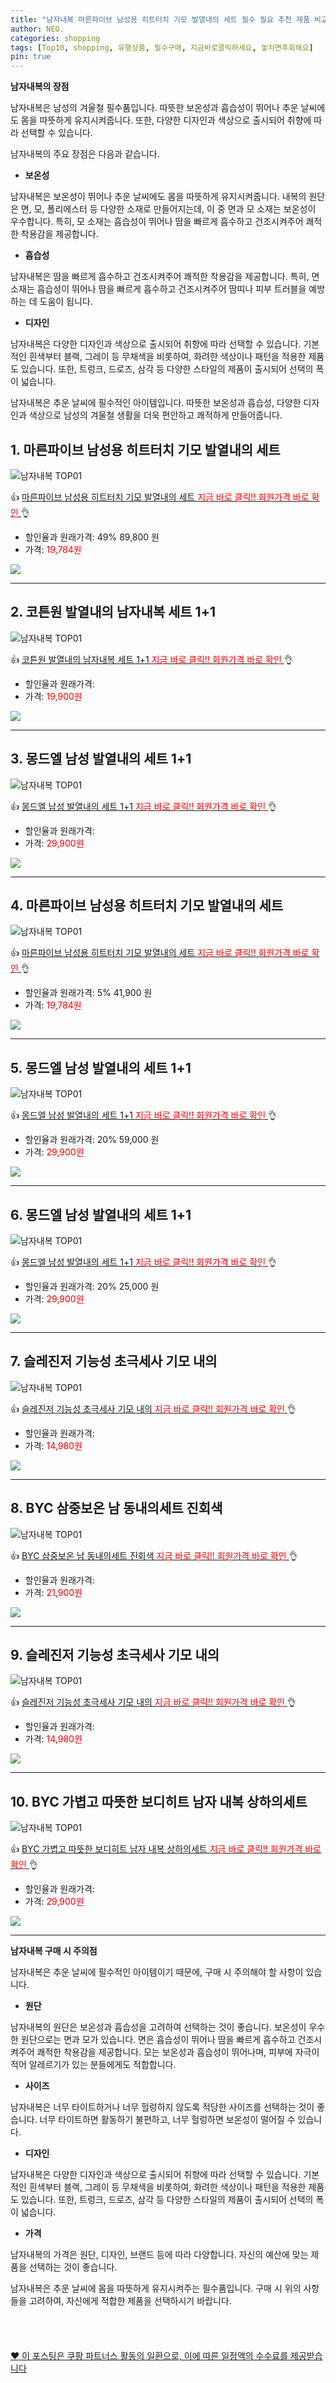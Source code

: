 ```yaml
---
title: "남자내복 마른파이브 남성용 히트터치 기모 발열내의 세트 필수 필요 추천 제품 비교 최저 가격 비교 장점 구매 후기 구매평"
author: NEO.
categories: shopping
tags: [Top10, shopping, 유행상품, 필수구매, 지금바로클릭하세요, 놓치면후회해요]
pin: true
---
```

**남자내복의 장점**

남자내복은 남성의 겨울철 필수품입니다. 따뜻한 보온성과 흡습성이 뛰어나 추운 날씨에도 몸을 따뜻하게 유지시켜줍니다. 또한, 다양한 디자인과 색상으로 출시되어 취향에 따라 선택할 수 있습니다.

남자내복의 주요 장점은 다음과 같습니다.

* **보온성**

남자내복은 보온성이 뛰어나 추운 날씨에도 몸을 따뜻하게 유지시켜줍니다. 내복의 원단은 면, 모, 폴리에스터 등 다양한 소재로 만들어지는데, 이 중 면과 모 소재는 보온성이 우수합니다. 특히, 모 소재는 흡습성이 뛰어나 땀을 빠르게 흡수하고 건조시켜주어 쾌적한 착용감을 제공합니다.

* **흡습성**

남자내복은 땀을 빠르게 흡수하고 건조시켜주어 쾌적한 착용감을 제공합니다. 특히, 면 소재는 흡습성이 뛰어나 땀을 빠르게 흡수하고 건조시켜주어 땀띠나 피부 트러블을 예방하는 데 도움이 됩니다.

* **디자인**

남자내복은 다양한 디자인과 색상으로 출시되어 취향에 따라 선택할 수 있습니다. 기본적인 흰색부터 블랙, 그레이 등 무채색을 비롯하여, 화려한 색상이나 패턴을 적용한 제품도 있습니다. 또한, 트렁크, 드로즈, 삼각 등 다양한 스타일의 제품이 출시되어 선택의 폭이 넓습니다.

남자내복은 추운 날씨에 필수적인 아이템입니다. 따뜻한 보온성과 흡습성, 다양한 디자인과 색상으로 남성의 겨울철 생활을 더욱 편안하고 쾌적하게 만들어줍니다.

   

## 1. 마른파이브 남성용 히트터치 기모 발열내의 세트

![남자내복 TOP01](https://thumbnail10.coupangcdn.com/thumbnails/remote/490x490ex/image/retail/images/1320002685617167-3e8b5f8d-7c59-4244-9b52-ff6bfdff0224.jpg)


👍 [마른파이브 남성용 히트터치 기모 발열내의 세트 <font color=red> 지금 바로 클릭!! 회원가격 바로 확인 </font> ](https://link.coupang.com/re/AFFSDP?lptag=AF3617701&subid=GithubCoopas&pageKey=161859966&traceid=V0-153&itemId=464915649&vendorItemId=5447648556) 👌 


- 할인율과 원래가격: 49%  89,800   원
- 가격: <span style='color:red'>19,784원</span>

[![](/discount_price.png)](https://link.coupang.com/re/AFFSDP?lptag=AF3617701&subid=GithubCoopas&pageKey=161859966&traceid=V0-153&itemId=464915649&vendorItemId=5447648556)

---


   

## 2. 코튼원 발열내의 남자내복 세트 1+1

![남자내복 TOP01](https://thumbnail8.coupangcdn.com/thumbnails/remote/490x490ex/image/vendor_inventory/ec0a/a8bd0f477c2c2b99fc8b80e9b378d9abe30dab36997cdd427aaaa7582fc7.jpg)


👍 [코튼원 발열내의 남자내복 세트 1+1 <font color=red> 지금 바로 클릭!! 회원가격 바로 확인 </font> ](https://link.coupang.com/re/AFFSDP?lptag=AF3617701&subid=GithubCoopas&pageKey=6993683612&traceid=V0-153&itemId=17125235055&vendorItemId=84298511807) 👌 


- 할인율과 원래가격: 
- 가격: <span style='color:red'>19,900원</span>

[![](/discount_price.png)](https://link.coupang.com/re/AFFSDP?lptag=AF3617701&subid=GithubCoopas&pageKey=6993683612&traceid=V0-153&itemId=17125235055&vendorItemId=84298511807)

---


   

## 3. 몽드엘 남성 발열내의 세트 1+1

![남자내복 TOP01](https://thumbnail7.coupangcdn.com/thumbnails/remote/490x490ex/image/vendor_inventory/16e0/66b5dd3eaff467d172d53af5bd14ec8256fff5c751ed87d3ef58bb7aea7b.jpg)


👍 [몽드엘 남성 발열내의 세트 1+1 <font color=red> 지금 바로 클릭!! 회원가격 바로 확인 </font> ](https://link.coupang.com/re/AFFSDP?lptag=AF3617701&subid=GithubCoopas&pageKey=6193951845&traceid=V0-153&itemId=12246603803&vendorItemId=87008398134) 👌 


- 할인율과 원래가격: 
- 가격: <span style='color:red'>29,900원</span>

[![](/discount_price.png)](https://link.coupang.com/re/AFFSDP?lptag=AF3617701&subid=GithubCoopas&pageKey=6193951845&traceid=V0-153&itemId=12246603803&vendorItemId=87008398134)

---


   

## 4. 마른파이브 남성용 히트터치 기모 발열내의 세트

![남자내복 TOP01](https://thumbnail10.coupangcdn.com/thumbnails/remote/490x490ex/image/retail/images/1320002685617167-3e8b5f8d-7c59-4244-9b52-ff6bfdff0224.jpg)


👍 [마른파이브 남성용 히트터치 기모 발열내의 세트 <font color=red> 지금 바로 클릭!! 회원가격 바로 확인 </font> ](https://link.coupang.com/re/AFFSDP?lptag=AF3617701&subid=GithubCoopas&pageKey=161859966&traceid=V0-153&itemId=464915649&vendorItemId=5447648556) 👌 


- 할인율과 원래가격: 5%  41,900   원
- 가격: <span style='color:red'>19,784원</span>

[![](/discount_price.png)](https://link.coupang.com/re/AFFSDP?lptag=AF3617701&subid=GithubCoopas&pageKey=161859966&traceid=V0-153&itemId=464915649&vendorItemId=5447648556)

---


   

## 5. 몽드엘 남성 발열내의 세트 1+1

![남자내복 TOP01](https://thumbnail7.coupangcdn.com/thumbnails/remote/490x490ex/image/vendor_inventory/16e0/66b5dd3eaff467d172d53af5bd14ec8256fff5c751ed87d3ef58bb7aea7b.jpg)


👍 [몽드엘 남성 발열내의 세트 1+1 <font color=red> 지금 바로 클릭!! 회원가격 바로 확인 </font> ](https://link.coupang.com/re/AFFSDP?lptag=AF3617701&subid=GithubCoopas&pageKey=6193951845&traceid=V0-153&itemId=12246603803&vendorItemId=87008398134) 👌 


- 할인율과 원래가격: 20%  59,000   원
- 가격: <span style='color:red'>29,900원</span>

[![](/discount_price.png)](https://link.coupang.com/re/AFFSDP?lptag=AF3617701&subid=GithubCoopas&pageKey=6193951845&traceid=V0-153&itemId=12246603803&vendorItemId=87008398134)

---


   

## 6. 몽드엘 남성 발열내의 세트 1+1

![남자내복 TOP01](https://thumbnail7.coupangcdn.com/thumbnails/remote/490x490ex/image/vendor_inventory/16e0/66b5dd3eaff467d172d53af5bd14ec8256fff5c751ed87d3ef58bb7aea7b.jpg)


👍 [몽드엘 남성 발열내의 세트 1+1 <font color=red> 지금 바로 클릭!! 회원가격 바로 확인 </font> ](https://link.coupang.com/re/AFFSDP?lptag=AF3617701&subid=GithubCoopas&pageKey=6193951845&traceid=V0-153&itemId=16343961533&vendorItemId=87008398053) 👌 


- 할인율과 원래가격: 20%  25,000   원
- 가격: <span style='color:red'>29,900원</span>

[![](/discount_price.png)](https://link.coupang.com/re/AFFSDP?lptag=AF3617701&subid=GithubCoopas&pageKey=6193951845&traceid=V0-153&itemId=16343961533&vendorItemId=87008398053)

---


   

## 7. 슬레진저 기능성 초극세사 기모 내의

![남자내복 TOP01](https://thumbnail8.coupangcdn.com/thumbnails/remote/490x490ex/image/vendor_inventory/4f19/34f775f3f577ca9d494913f4311c7edab7ad9ad725f2b10814e50d9b3e70.jpg)


👍 [슬레진저 기능성 초극세사 기모 내의 <font color=red> 지금 바로 클릭!! 회원가격 바로 확인 </font> ](https://link.coupang.com/re/AFFSDP?lptag=AF3617701&subid=GithubCoopas&pageKey=6163191284&traceid=V0-153&itemId=11975089903&vendorItemId=83202819732) 👌 


- 할인율과 원래가격: 
- 가격: <span style='color:red'>14,980원</span>

[![](/discount_price.png)](https://link.coupang.com/re/AFFSDP?lptag=AF3617701&subid=GithubCoopas&pageKey=6163191284&traceid=V0-153&itemId=11975089903&vendorItemId=83202819732)

---


   

## 8. BYC 삼중보온 남 동내의세트 진회색

![남자내복 TOP01](https://thumbnail8.coupangcdn.com/thumbnails/remote/490x490ex/image/vendor_inventory/b3af/e0efc3fcff396c3c5f595a69ecbb7d71c61d45694e8dd363f6fe7b0e8f76.jpg)


👍 [BYC 삼중보온 남 동내의세트 진회색 <font color=red> 지금 바로 클릭!! 회원가격 바로 확인 </font> ](https://link.coupang.com/re/AFFSDP?lptag=AF3617701&subid=GithubCoopas&pageKey=329621999&traceid=V0-153&itemId=1053911048&vendorItemId=84189085601) 👌 


- 할인율과 원래가격: 
- 가격: <span style='color:red'>21,900원</span>

[![](/discount_price.png)](https://link.coupang.com/re/AFFSDP?lptag=AF3617701&subid=GithubCoopas&pageKey=329621999&traceid=V0-153&itemId=1053911048&vendorItemId=84189085601)

---


   

## 9. 슬레진저 기능성 초극세사 기모 내의

![남자내복 TOP01](https://thumbnail8.coupangcdn.com/thumbnails/remote/490x490ex/image/vendor_inventory/4f19/34f775f3f577ca9d494913f4311c7edab7ad9ad725f2b10814e50d9b3e70.jpg)


👍 [슬레진저 기능성 초극세사 기모 내의 <font color=red> 지금 바로 클릭!! 회원가격 바로 확인 </font> ](https://link.coupang.com/re/AFFSDP?lptag=AF3617701&subid=GithubCoopas&pageKey=6163191284&traceid=V0-153&itemId=11975089903&vendorItemId=83202819732) 👌 


- 할인율과 원래가격: 
- 가격: <span style='color:red'>14,980원</span>

[![](/discount_price.png)](https://link.coupang.com/re/AFFSDP?lptag=AF3617701&subid=GithubCoopas&pageKey=6163191284&traceid=V0-153&itemId=11975089903&vendorItemId=83202819732)

---


   

## 10. BYC 가볍고 따뜻한 보디히트 남자 내복 상하의세트

![남자내복 TOP01](https://thumbnail7.coupangcdn.com/thumbnails/remote/490x490ex/image/vendor_inventory/1a73/86b2c0bcf475c0142dc1d1a5de0fad6460e113023facf3d336f478928d57.jpg)


👍 [BYC 가볍고 따뜻한 보디히트 남자 내복 상하의세트 <font color=red> 지금 바로 클릭!! 회원가격 바로 확인 </font> ](https://link.coupang.com/re/AFFSDP?lptag=AF3617701&subid=GithubCoopas&pageKey=6784458335&traceid=V0-153&itemId=15966289586&vendorItemId=83227979186) 👌 


- 할인율과 원래가격: 
- 가격: <span style='color:red'>29,900원</span>

[![](/discount_price.png)](https://link.coupang.com/re/AFFSDP?lptag=AF3617701&subid=GithubCoopas&pageKey=6784458335&traceid=V0-153&itemId=15966289586&vendorItemId=83227979186)

---
**남자내복 구매 시 주의점**

남자내복은 추운 날씨에 필수적인 아이템이기 때문에, 구매 시 주의해야 할 사항이 있습니다.

* **원단**

남자내복의 원단은 보온성과 흡습성을 고려하여 선택하는 것이 좋습니다. 보온성이 우수한 원단으로는 면과 모가 있습니다. 면은 흡습성이 뛰어나 땀을 빠르게 흡수하고 건조시켜주어 쾌적한 착용감을 제공합니다. 모는 보온성과 흡습성이 뛰어나며, 피부에 자극이 적어 알레르기가 있는 분들에게도 적합합니다.

* **사이즈**

남자내복은 너무 타이트하거나 너무 헐렁하지 않도록 적당한 사이즈를 선택하는 것이 좋습니다. 너무 타이트하면 활동하기 불편하고, 너무 헐렁하면 보온성이 떨어질 수 있습니다.

* **디자인**

남자내복은 다양한 디자인과 색상으로 출시되어 취향에 따라 선택할 수 있습니다. 기본적인 흰색부터 블랙, 그레이 등 무채색을 비롯하여, 화려한 색상이나 패턴을 적용한 제품도 있습니다. 또한, 트렁크, 드로즈, 삼각 등 다양한 스타일의 제품이 출시되어 선택의 폭이 넓습니다.

* **가격**

남자내복의 가격은 원단, 디자인, 브랜드 등에 따라 다양합니다. 자신의 예산에 맞는 제품을 선택하는 것이 좋습니다.

남자내복은 추운 날씨에 몸을 따뜻하게 유지시켜주는 필수품입니다. 구매 시 위의 사항들을 고려하여, 자신에게 적합한 제품을 선택하시기 바랍니다.<br><br><br><br><br> [ ❤  이 포스팅은 쿠팡 파트너스 활동의 일환으로, 이에 따른 일정액의 수수료를 제공받습니다](https://link.coupang.com/a/bcEFyh)